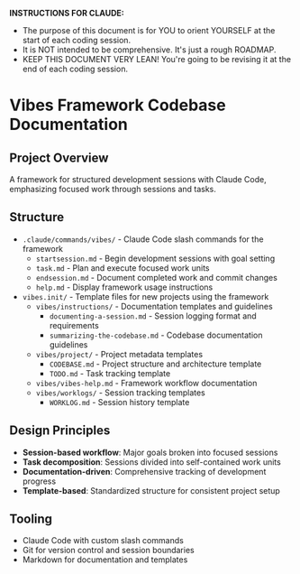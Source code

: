 **INSTRUCTIONS FOR CLAUDE:**
- The purpose of this document is for YOU to orient YOURSELF at
  the start of each coding session.
- It is NOT intended to be comprehensive. It's just a rough ROADMAP.
- KEEP THIS DOCUMENT VERY LEAN! You're going to be revising it at
  the end of each coding session.

# Vibes Framework Codebase Documentation

## Project Overview

A framework for structured development sessions with Claude Code, emphasizing focused work through sessions and tasks.

## Structure

- `.claude/commands/vibes/` - Claude Code slash commands for the framework
    - `startsession.md` - Begin development sessions with goal setting
    - `task.md` - Plan and execute focused work units
    - `endsession.md` - Document completed work and commit changes
    - `help.md` - Display framework usage instructions
- `vibes.init/` - Template files for new projects using the framework
    - `vibes/instructions/` - Documentation templates and guidelines
        - `documenting-a-session.md` - Session logging format and requirements
        - `summarizing-the-codebase.md` - Codebase documentation guidelines
    - `vibes/project/` - Project metadata templates
        - `CODEBASE.md` - Project structure and architecture template
        - `TODO.md` - Task tracking template
    - `vibes/vibes-help.md` - Framework workflow documentation
    - `vibes/worklogs/` - Session tracking templates
        - `WORKLOG.md` - Session history template

## Design Principles

- **Session-based workflow**: Major goals broken into focused sessions
- **Task decomposition**: Sessions divided into self-contained work units
- **Documentation-driven**: Comprehensive tracking of development progress
- **Template-based**: Standardized structure for consistent project setup

## Tooling

- Claude Code with custom slash commands
- Git for version control and session boundaries
- Markdown for documentation and templates
